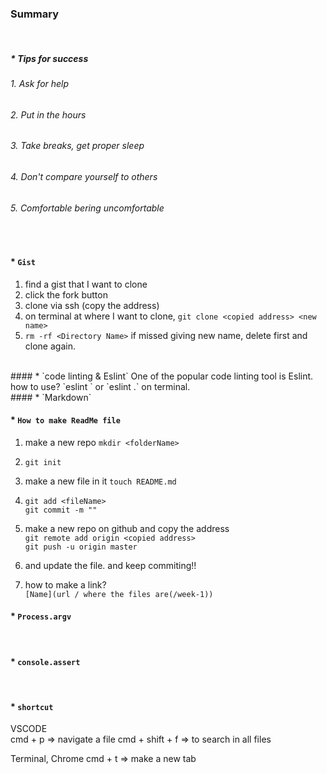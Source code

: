 ### Summary 
&nbsp;
##### * Tips for success 

###### 1. Ask for help 
###### 2. Put in the hours
###### 3. Take breaks, get proper sleep
###### 4. Don't compare yourself to others
###### 5. Comfortable bering uncomfortable
&nbsp;
#### * `Gist`
1. find a gist that I want to clone
2. click the fork button
3. clone via ssh (copy the address)
4. on terminal at where I want to clone,
`git clone <copied address> <new name>`
5. `rm -rf <Directory Name>` if missed giving new name, delete first and clone again.
<br/>
#### * `code linting & Eslint`
One of the popular code linting tool is Eslint.<br/>
how to use? `eslint <FileName>` or `eslint .` on terminal.
<br/>
#### * `Markdown`

#### * `How to make ReadMe file`
1. make a new repo `mkdir <folderName>`
2. `git init`
3. make a new file in it `touch README.md`
4. `git add <fileName>` <br/>
`git commit -m ""`
5. make a new repo on github and copy the address <br/>
`git remote add origin <copied address>`<br/> `git push -u origin master`

6. and update the file. and keep commiting!!

7. how to make a link? <br/>
`[Name](url / where the files are(/week-1))`

#### * `Process.argv`
<br/>

#### * `console.assert`
<br/>

#### * `shortcut`
VSCODE <br/>
cmd + p => navigate a file 
cmd + shift + f => to search in all files

Terminal, Chrome
cmd + t => make a new tab 
    



<!-- <!-- ```javascript 
function whatToDoForLunch(hungry, availableTime) {
  console.log("hungry is", hungry);
  console.log("availableTime is", availableTime);
}
```  -->